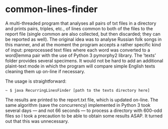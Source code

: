 common-lines-finder
===================

A multi-threaded program that analyses all pairs of txt files in a directory and prints pairs, triples, etc., of lines common to both of the files to the report file (single common are also collected, but then discarded; they can be reported as well). The original idea was to analyse Russian folk songs in this manner, and at the moment the program accepts a rather specific kind of input: preprocessed text files where each word was converted to a word|lemma pair with the use of Python 3 pymorphy2 library. The ’texts’ folder provides several specimens. It would not be hard to add an additional plaint-text mode in which the program will compare simple English texts cleaning them up on-line if necessary.

The usage is straightforward:

```
~ $ java RecurringLinesFinder [path to the texts directory here]
```

The results are printed to the report.txt file, which is updated on-line. The same algorithm (save the concurrency) implemented in Python 3 took several days — and not 66 seconds — to process a directory with 600-odd files so I took a precaution to be able to obtain some results ASAP. It turned out that this was unnecessary.
